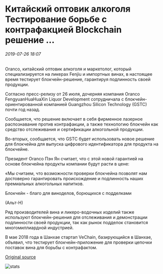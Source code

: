 # Китайский оптовик алкоголя Тестирование борьбе с контрафакцией Blockchain решение ...

###### 2019-07-26 18:07

Oranco, китайский оптовик алкоголя и маркетолог, который специализируется на ликерах Fenjiu и импортных винах, в настоящее время тестирует блокчейн-решение, гарантируя подлинность своей продукции.

Согласно пресс-релизу от 26 июля, дочерняя компания Oranco FengyuanHuaHuaXin Liquor Development сотрудничала с блокчейн-ориентированной компанией Guangzhou Silicon Technology (GSTC) почти год назад.

Сообщается, что решение включает в себя фирменное лазерное распознавание против контрафакции, а также технологию блокчейн как средство отслеживания и сертификации алкогольной продукции.

Во-вторых, сообщается, что GSTC будет использовать новое решение для блокчейна для выпуска цифрового идентификатора для продукта на блокчейне.

Президент Oranco Пэн Ян считает, что с этой новой гарантией на основе блокчейна продукты компании будут расти в цене:

«Мы считаем, что возможности проверки блокчейна позволят нам достоверно гарантировать происхождение и подлинность наших премиальных алкогольных напитков.

Блокчейн - благо для виноделов, борющихся с подделками

(Альт-Н)

Ряд производителей вина и ликеро-водочных изделий также используют блокчейн-решения для отслеживания и демонстрации подлинности своей продукции, так как рынок подделок становится многомиллиардной индустрией.

В мае 2018 года в Шанхае стартап VeChain, базирующийся в Шанхае, объявил, что тестирует блокчейн-приложение для проверки цепочки поставок вина для борьбы с контрафактом.

[Original source](https://cointelegraph.com/news/chinese-alcohol-wholesaler-testing-anti-counterfeiting-blockchain-solution)

![stats](https://c.statcounter.com/11760860/0/a89fa40b/1/ "stats")